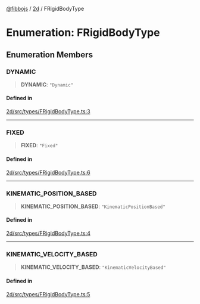 [@fibbojs](/api/index) / [2d](/api/2d) / FRigidBodyType

# Enumeration: FRigidBodyType

## Enumeration Members

### DYNAMIC

> **DYNAMIC**: `"Dynamic"`

#### Defined in

[2d/src/types/FRigidBodyType.ts:3](https://github.com/fibbojs/fibbo/blob/b496854a6f37e79caf42562bf7512dfda8184f7a/packages/2d/src/types/FRigidBodyType.ts#L3)

***

### FIXED

> **FIXED**: `"Fixed"`

#### Defined in

[2d/src/types/FRigidBodyType.ts:6](https://github.com/fibbojs/fibbo/blob/b496854a6f37e79caf42562bf7512dfda8184f7a/packages/2d/src/types/FRigidBodyType.ts#L6)

***

### KINEMATIC\_POSITION\_BASED

> **KINEMATIC\_POSITION\_BASED**: `"KinematicPositionBased"`

#### Defined in

[2d/src/types/FRigidBodyType.ts:4](https://github.com/fibbojs/fibbo/blob/b496854a6f37e79caf42562bf7512dfda8184f7a/packages/2d/src/types/FRigidBodyType.ts#L4)

***

### KINEMATIC\_VELOCITY\_BASED

> **KINEMATIC\_VELOCITY\_BASED**: `"KinematicVelocityBased"`

#### Defined in

[2d/src/types/FRigidBodyType.ts:5](https://github.com/fibbojs/fibbo/blob/b496854a6f37e79caf42562bf7512dfda8184f7a/packages/2d/src/types/FRigidBodyType.ts#L5)
